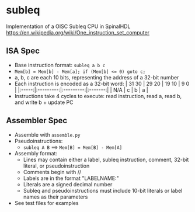 # subleq
Implementation of a OISC Subleq CPU in SpinalHDL
https://en.wikipedia.org/wiki/One_instruction_set_computer

## ISA Spec
- Base instruction format: `subleq a b c`
- `Mem[b] = Mem[b] - Mem[a]; if (Mem[b] <= 0) goto c;`
- a, b, c are each 10 bits, representing the address of a 32-bit number
- Each instruction is encoded as a 32-bit word:
| 31 30 | 29     20 | 19     10 | 9     0 |
|:-----:|:---------:|:---------:|:-------:|
|  N/A  |     c     |     b     |     a   |
- Instructions take 4 cycles to execute: read instruction, read a, read b, and write b + update PC

## Assembler Spec
- Assemble with `assemble.py`
- Pseudoinstructions:
    * `subleq A B` ==> `Mem[B] = Mem[B] - Mem[A]`
- Assembly format:
    * Lines may contain either a label, subleq instruction, comment, 32-bit literal, or pseudoinstruction
    * Comments begin with //
    * Labels are in the format "LABELNAME:"
    * Literals are a signed decimal number
    * Subleq and pseudoinstructions must include 10-bit literals or label names as their parameters
- See test files for examples
